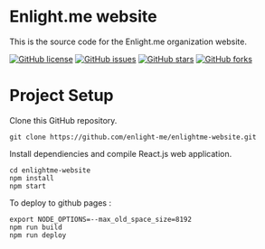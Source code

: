 Enlight.me website
========================
This is the source code for the Enlight.me organization website.

[![GitHub license](https://img.shields.io/github/license/enlight-me/enlightme-website)](https://github.com/enlight-me/enlightme-website/blob/master/LICENSE)
[![GitHub issues](https://img.shields.io/github/issues/enlight-me/enlightme-website)](https://github.com/enlight-me/enlightme-website)
[![GitHub stars](https://img.shields.io/github/stars/enlight-me/enlightme-website)](https://github.com/enlight-me/enlightme-website)
[![GitHub forks](https://img.shields.io/github/forks/enlight-me/enlightme-website)](https://github.com/enlight-me/enlightme-website/network/members)

Project Setup
============

Clone this GitHub repository. 
``` 
git clone https://github.com/enlight-me/enlightme-website.git
```

Install dependiencies and compile React.js web application.

```
cd enlightme-website
npm install
npm start
```

To deploy to github pages :
```
export NODE_OPTIONS=--max_old_space_size=8192
npm run build
npm run deploy
```
